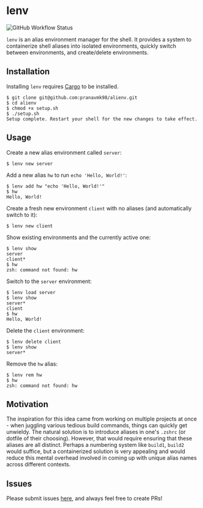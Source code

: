# lenv

![GitHub Workflow Status](https://img.shields.io/github/workflow/status/pranavmk98/alienv/Rust)

`lenv` is an alias environment manager for the shell. It provides a system to
containerize shell aliases into isolated environments, quickly switch between environments,
and create/delete environments.


## Installation

Installing `lenv` requires [Cargo](https://crates.io/) to be installed.

```
$ git clone git@github.com:pranavmk98/alienv.git
$ cd alienv
$ chmod +x setup.sh
$ ./setup.sh
Setup complete. Restart your shell for the new changes to take effect.
```

## Usage

Create a new alias environment called `server`:
```
$ lenv new server
```

Add a new alias `hw` to run `echo 'Hello, World!'`:
```
$ lenv add hw "echo 'Hello, World!'"
$ hw
Hello, World!
```

Create a fresh new environment `client` with no aliases (and automatically switch to it):
```
$ lenv new client
```

Show existing environments and the currently active one:
```
$ lenv show
server
client*
$ hw
zsh: command not found: hw
```

Switch to the `server` environment:
```
$ lenv load server
$ lenv show
server*
client
$ hw
Hello, World!
```

Delete the `client` environment:
```
$ lenv delete client
$ lenv show
server*
```

Remove the `hw` alias:
```
$ lenv rem hw
$ hw
zsh: command not found: hw
```

## Motivation

The inspiration for this idea came from working on multiple projects at once - when juggling various tedious build commands, things can quickly get unwieldy. The natural solution is to introduce aliases in one's `.zshrc` (or dotfile of their choosing). However, that would require ensuring that these aliases are all distinct. Perhaps a numbering system like `build1`, `build2` would suffice, but a containerized solution is very appealing and would reduce this mental overhead involved in coming up with unique alias names across different contexts.

## Issues

Please submit issues [here](https://github.com/pranavmk98/alienv/issues), and always feel free to create PRs!